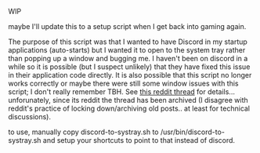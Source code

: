 
WIP

maybe I'll update this to a setup script when I get back into gaming again.

The purpose of this script was that I wanted to have Discord in my startup applications (auto-starts) but I wanted it to open to the system tray rather than popping up a window and bugging me. I haven't been on discord in a while so it is possible (but I suspect unlikely) that they have fixed this issue in their application code directly. It is also possible that this script no longer works correctly or maybe there were still some window issues with this script; I don't really remember TBH. See [this reddit thread](https://www.reddit.com/r/discordapp/comments/ar9mbg/linux_how_can_i_start_discord_on_login_minimized/) for details... unforunately, since its reddit the thread has been archived (I disagree with reddit's practice of locking down/archiving old posts.. at least for technical discussions).

to use, manually copy discord-to-systray.sh to /usr/bin/discord-to-systray.sh and setup your shortcuts to point to that instead of discord.
